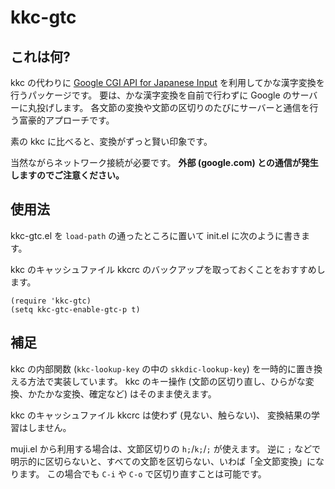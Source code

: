 # kkc-gtc

## これは何?

kkc の代わりに [Google CGI API for Japanese Input](https://www.google.co.jp/ime/cgiapi.html) を利用してかな漢字変換を行うパッケージです。
要は、かな漢字変換を自前で行わずに Google のサーバーに丸投げします。
各文節の変換や文節の区切りのたびにサーバーと通信を行う富豪的アプローチです。

素の kkc に比べると、変換がずっと賢い印象です。

当然ながらネットワーク接続が必要です。
**外部 (google.com) との通信が発生しますのでご注意ください。**

## 使用法

kkc-gtc.el を `load-path` の通ったところに置いて init.el に次のように書きます。

kkc のキャッシュファイル kkcrc のバックアップを取っておくことをおすすめします。

``` emacs-lisp
(require 'kkc-gtc)
(setq kkc-gtc-enable-gtc-p t)
```

## 補足

kkc の内部関数 (`kkc-lookup-key` の中の `skkdic-lookup-key`) を一時的に置き換える方法で実装しています。
kkc のキー操作 (文節の区切り直し、ひらがな変換、かたかな変換、確定など) はそのまま使えます。

kkc のキャッシュファイル kkcrc は使わず (見ない、触らない)、
変換結果の学習はしません。

muji.el から利用する場合は、文節区切りの `h;`/`k;`/`;` が使えます。
逆に `;` などで明示的に区切らないと、すべての文節を区切らない、いわば「全文節変換」になります。
この場合でも `C-i` や `C-o` で区切り直すことは可能です。
